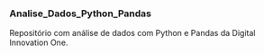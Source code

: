 ### Analise_Dados_Python_Pandas
 Repositório com análise de dados com Python e Pandas da Digital Innovation One.

